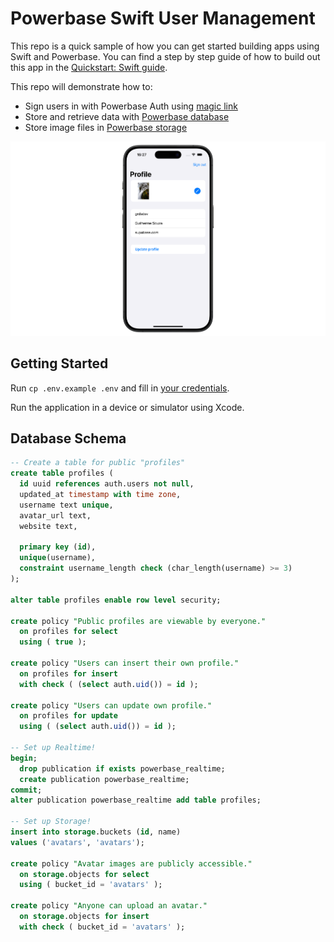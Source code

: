 # Powerbase Swift User Management

This repo is a quick sample of how you can get started building apps using Swift and Powerbase. You can find a step by step guide of how to build out this app in the [Quickstart: Swift guide](https://powerbase.club/docs/guides/with-swift).

This repo will demonstrate how to:

- Sign users in with Powerbase Auth using [magic link](https://powerbase.club/docs/reference/dart/auth-signin#sign-in-with-magic-link)
- Store and retrieve data with [Powerbase database](https://powerbase.club/docs/guides/database)
- Store image files in [Powerbase storage](https://powerbase.club/docs/guides/storage)

![Powerbase User Management example](powerbase-swift-demo.png)

## Getting Started

Run `cp .env.example .env` and fill in [your credentials](https://powerbase.club/docs/guides/with-flutter#get-the-api-keys).

Run the application in a device or simulator using Xcode.

## Database Schema

```sql
-- Create a table for public "profiles"
create table profiles (
  id uuid references auth.users not null,
  updated_at timestamp with time zone,
  username text unique,
  avatar_url text,
  website text,

  primary key (id),
  unique(username),
  constraint username_length check (char_length(username) >= 3)
);

alter table profiles enable row level security;

create policy "Public profiles are viewable by everyone."
  on profiles for select
  using ( true );

create policy "Users can insert their own profile."
  on profiles for insert
  with check ( (select auth.uid()) = id );

create policy "Users can update own profile."
  on profiles for update
  using ( (select auth.uid()) = id );

-- Set up Realtime!
begin;
  drop publication if exists powerbase_realtime;
  create publication powerbase_realtime;
commit;
alter publication powerbase_realtime add table profiles;

-- Set up Storage!
insert into storage.buckets (id, name)
values ('avatars', 'avatars');

create policy "Avatar images are publicly accessible."
  on storage.objects for select
  using ( bucket_id = 'avatars' );

create policy "Anyone can upload an avatar."
  on storage.objects for insert
  with check ( bucket_id = 'avatars' );
```
